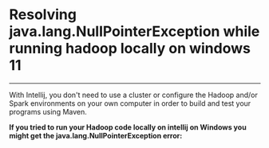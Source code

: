 # Resolving java.lang.NullPointerException while running hadoop locally on windows 11
---
With Intellij, you don't need to use a cluster or configure the Hadoop and/or Spark environments on your own computer in order to build and test your programs using Maven.

**If you tried to run your Hadoop code locally on intellij on Windows you might get the java.lang.NullPointerException error:**
